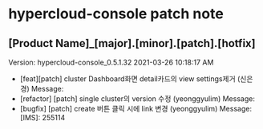 # hypercloud-console patch note
## [Product Name]_[major].[minor].[patch].[hotfix]
Version: hypercloud-console_0.5.1.32
2021-03-26  10:18:17 AM
- [feat][patch] cluster Dashboard화면 detail카드의 view settings제거 (신은경) 
    Message: 
- [refactor] [patch] single cluster의 version 수정 (yeonggyulim) 
    Message: 
- [bugfix] [patch] create 버튼 클릭 시에 link 변경 (yeonggyulim) 
    Message: [IMS]: 255114

